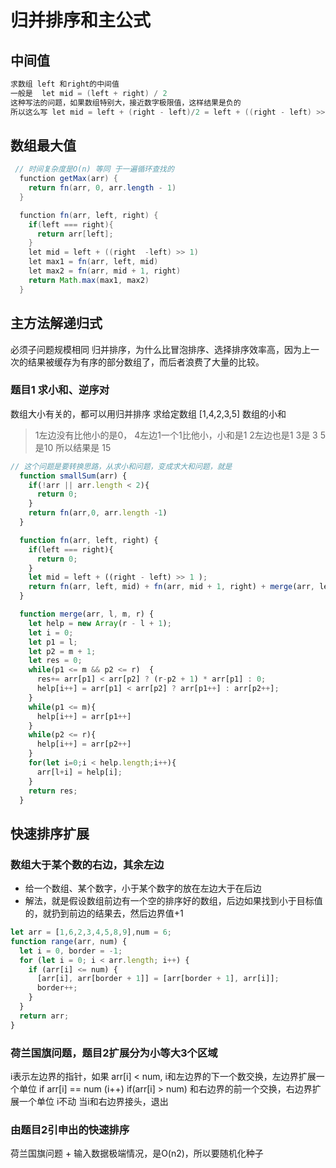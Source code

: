 # 归并排序和主公式
## 中间值
```c
求数组 left 和right的中间值
一般是  let mid = (left + right) / 2 
这种写法的问题，如果数组特别大，接近数字极限值，这样结果是负的
所以这么写 let mid = left + (right - left)/2 = left + ((right - left) >> 1 )
```

## 数组最大值
```java 
 // 时间复杂度是O(n) 等同 于一遍循环查找的
  function getMax(arr) {
    return fn(arr, 0, arr.length - 1)
  }

  function fn(arr, left, right) {
    if(left === right){
      return arr[left];
    }
    let mid = left + ((right  -left) >> 1)
    let max1 = fn(arr, left, mid)
    let max2 = fn(arr, mid + 1, right)
    return Math.max(max1, max2)
  }
```
## 主方法解递归式
必须子问题规模相同
归并排序，为什么比冒泡排序、选择排序效率高，因为上一次的结果被缓存为有序的部分数组了，而后者浪费了大量的比较。

### 题目1 求小和、逆序对
数组大小有关的，都可以用归并排序 
求给定数组 [1,4,2,3,5] 数组的小和

> 1左边没有比他小的是0，
>  4左边1一个1比他小，小和是1
>   2左边也是1 
>   3是 3 5是10 
>   所以结果是 15

```javascript
// 这个问题是要转换思路，从求小和问题，变成求大和问题，就是
  function smallSum(arr) {
    if(!arr || arr.length < 2){
      return 0;
    }
    return fn(arr,0, arr.length -1)
  }

  function fn(arr, left, right) {
    if(left === right){
      return 0;
    }
    let mid = left + ((right - left) >> 1 );
    return fn(arr, left, mid) + fn(arr, mid + 1, right) + merge(arr, left, mid, right)
  }

  function merge(arr, l, m, r) {
    let help = new Array(r - l + 1);
    let i = 0;
    let p1 = l;
    let p2 = m + 1;
    let res = 0;
    while(p1 <= m && p2 <= r)  {
      res+= arr[p1] < arr[p2] ? (r-p2 + 1) * arr[p1] : 0;
      help[i++] = arr[p1] < arr[p2] ? arr[p1++] : arr[p2++];
    }
    while(p1 <= m){
      help[i++] = arr[p1++]
    }
    while(p2 <= r){
      help[i++] = arr[p2++]
    }
    for(let i=0;i < help.length;i++){
      arr[l+i] = help[i];
    }
    return res;
  }
```
## 快速排序扩展
### 数组大于某个数的右边，其余左边
- 给一个数组、某个数字，小于某个数字的放在左边大于在后边
- 解法，就是假设数组前边有一个空的排序好的数组，后边如果找到小于目标值的，就扔到前边的结果去，然后边界值+1
```javascript
let arr = [1,6,2,3,4,5,8,9],num = 6;
function range(arr, num) {
  let i = 0, border = -1;
  for (let i = 0; i < arr.length; i++) {
    if (arr[i] <= num) {
      [arr[i], arr[border + 1]] = [arr[border + 1], arr[i]];
      border++;
    }
  }
  return arr;
}
```
### 荷兰国旗问题，题目2扩展分为小等大3个区域

i表示左边界的指针，如果 arr[i] < num,
  i和左边界的下一个数交换，左边界扩展一个单位
  if arr[i] == num  (i++)
  if(arr[i] > num) 和右边界的前一个交换，右边界扩展一个单位  i不动
  当i和右边界接头，退出

### 由题目2引申出的快速排序
荷兰国旗问题 + 输入数据极端情况，是O(n2)，所以要随机化种子
  

